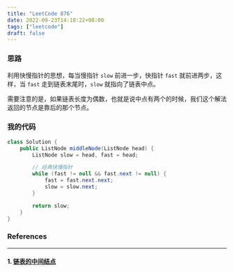 ```yaml
---
title: "LeetCode 876"
date: 2022-09-23T14:18:22+08:00
tags: ["leetcode"]
draft: false
---
```


### 思路

利用快慢指针的思想，每当慢指针 `slow` 前进一步，快指针 `fast` 就前进两步，这样，当 `fast` 走到链表末尾时，`slow` 就指向了链表中点。

需要注意的是，如果链表长度为偶数，也就是说中点有两个的时候，我们这个解法返回的节点是靠后的那个节点。

### 我的代码

```java
class Solution {
    public ListNode middleNode(ListNode head) {
        ListNode slow = head, fast = head;

        // 经典快慢指针
        while (fast != null && fast.next != null) {
            fast = fast.next.next;
            slow = slow.next;
        }

        return slow;
    }
}
```

### References

---

#### 1. [链表的中间结点](https://leetcode.cn/problems/middle-of-the-linked-list/)
